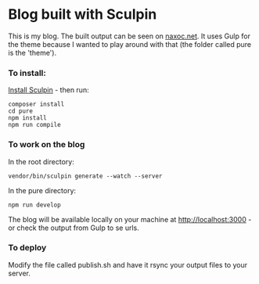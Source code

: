 # Blog built with Sculpin

This is my blog. The built output can be seen on [naxoc.net](http://naxoc.net). It uses Gulp for the theme because I wanted to play around with that (the folder called pure is the 'theme').

### To install:
[Install Sculpin](https://sculpin.io/getstarted/) - then run:

```
composer install
cd pure
npm install
npm run compile
```

### To work on the blog
In the root directory:
```
vendor/bin/sculpin generate --watch --server
```

In the pure directory:
```
npm run develop
```

The blog will be available locally on your machine at [http://localhost:3000](http://localhost:3000) - or check the output from Gulp to se urls.

### To deploy
Modify the file called publish.sh and have it rsync your output files to your server.
